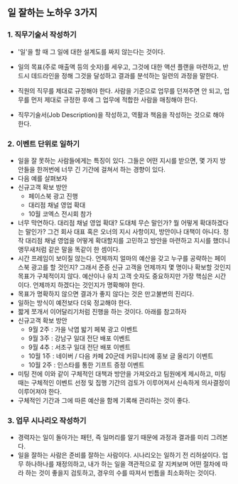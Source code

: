 ## 일 잘하는 노하우 3가지

### 1. 직무기술서 작성하기

- '일'을 할 때 그 일에 대한 설계도를 짜지 않는다는 것이다.
- 일의 목표(주로 매출액 등의 숫자)를 세우고, 그것에 대한 액션 플랜을 마련하고, 반드시 데드라인을 정해 그것을 달성하고 결과를 분석하는 일련의 과정을 말한다.

- 직원의 직무를 제대로 규정해야 한다. 사람을 기준으로 업무를 던져주면 안 되고, 업무를 먼저 제대로 규정한 후에 그 업무에 적합한 사람을 매칭해야 한다. 
- 직무기술서(Job Description)을 작성하고, 역활과 책음을 작성하는 것으로 해야 한다.

### 2. 이벤트 단위로 일하기

- 일을 잘 못하는 사람들에게는 특징이 있다. 그들은 어떤 지시를 받으면, 몇 가지 방안들을 한꺼번에 너무 긴 기간에 걸쳐서 하는 경향이 있다.
- 다음 예를 살펴보자
- 신규고객 확보 방안
  - 페이스북 광고 진행
  - 대리점 채널 영업 확대
  - 10월 코엑스 전시회 참가
- 너무 막연하다. 대리점 채널 영업 확대? 도대체 무슨 말인가? 뭘 어떻게 확대하겠다는 말인가? 그건 회사 대표 혹은 오너의 지시 사항이지, 방안이나 대책이 아니다. 정작 대리점 채널 영업을 어떻게 확대할지를 고민하고 방안을 마련하고 지시를 했더니 앵무새처럼 같은 말을 똑같이 한 셈이다.
- 시간 프레임이 보이질 않는다. 언제까지 얼마의 예산을 갖고 누구를 공략하는 페이스북 광고를 할 것인지? 그래서 준증 신규 고객을 언제까지 몇 명이나 확보할 것인지 목표가 구체적이지 않다. 예산이나 유치 고객 숫자도 중요하지만 가장 핵심은 시간이다. 언제까지 하겠다는 것인지가 명확해야 한다.
- 목표가 명확하지 않으면 결과가 좋지 않다는 것은 만고불변의 진리다.
- 일하는 방식이 예전보다 더욱 정교해야 한다.
- 짧게 쪼개서 이어달리기처럼 진행을 하는 것이다. 아래를 참고하자
- 신규고객 확보 방안
  - 9월 2주 : 가을 낙엽 밟기 페북 광고 이벤트
  - 9월 3주 : 강남구 일대 전단 배포 이벤트
  - 9월 4추 : 서초구 일대 전단 배포 이벤트
  - 10월 1주 : 네이버 / 다음 카페 20군데 커뮤니티에 홍보 글 올리기 이벤트
  - 10월 2주 : 인스타를 통한 기프트 증정 이벤트
- 미팅 전에 이와 같이 구체적인 대책과 방안을 가져오라고 팀원에게 제시하고, 미팅 때는 구체적인 이벤트 선정 및 집행 기간의 검토가 이루어져서 신속하게 의사결정이 이루어져야 한다.
- 구체적인 기간과 그에 따른 예산을 함께 기록해 관리하는 것이 좋다.

### 3. 업무 시나리오 작성하기

- 경력자는 일이 돌아가는 패턴, 즉 일머리를 알기 때문에 과정과 결과를 미리 그려본다.
- 일을 잘하는 사람은 준비를 잘하는 사람이다. 시나리오는 일하기 전 리허설이다. 업무 하나하나를 재정의하고, 내가 하는 일을 객관적으로 잘 지켜보며 어떤 절차에 따라 하는 것이 좋을지 검토하고, 경우의 수를 따져서 빈틈을 최소화하는 것이다.